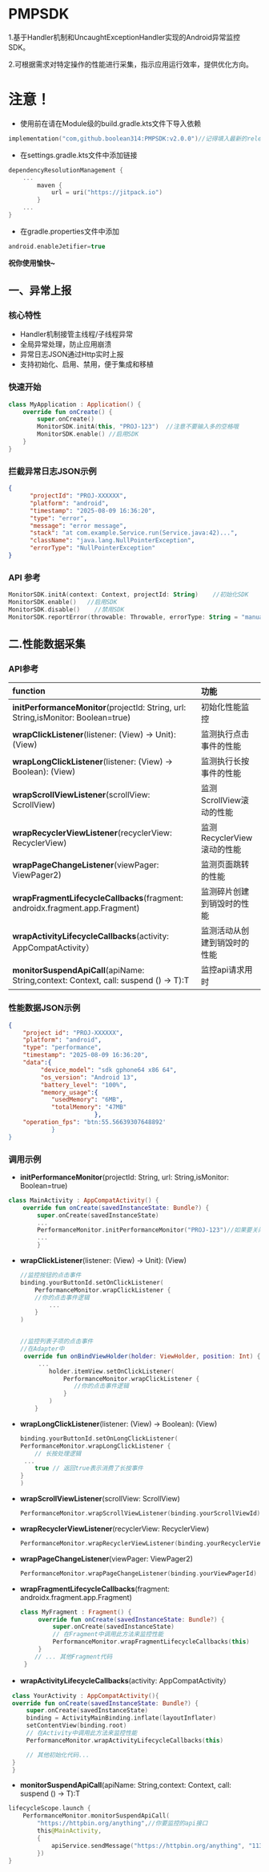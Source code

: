 # PMPSDK

1.基于Handler机制和UncaughtExceptionHandler实现的Android异常监控SDK。

2.可根据需求对特定操作的性能进行采集，指示应用运行效率，提供优化方向。

# 注意！

* 使用前在请在Module级的build.gradle.kts文件下导入依赖

```kotlin
implementation("com,github.boolean314:PMPSDK:v2.0.0")//记得填入最新的release版本号
```

* 在settings.gradle.kts文件中添加链接

```kotlin
dependencyResolutionManagement {
    ...
        maven {
            url = uri("https://jitpack.io")
        }
    ...
}
```

* 在gradle.properties文件中添加

```kotlin
android.enableJetifier=true
```

**祝你使用愉快~**

## 一、异常上报

### 核心特性

- Handler机制接管主线程/子线程异常
- 全局异常处理，防止应用崩溃
- 异常日志JSON通过Http实时上报
- 支持初始化、启用、禁用，便于集成和移植

### 快速开始

```kotlin
class MyApplication : Application() {
    override fun onCreate() {
        super.onCreate()
        MonitorSDK.initA(this, "PROJ-123")	//注意不要输入多的空格哦
        MonitorSDK.enable() //启用SDK
    }
}
```

### 拦截异常日志JSON示例

```json
{
      "projectId": "PROJ-XXXXXX",
      "platform": "android",
      "timestamp": "2025-08-09 16:36:20",
      "type": "error",
      "message": "error message",
      "stack": "at com.example.Service.run(Service.java:42)...",
      "className": "java.lang.NullPointerException",
      "errorType": "NullPointerException"
}
```

### API 参考

```kotlin
MonitorSDK.initA(context: Context, projectId: String)    //初始化SDK
MonitorSDK.enable()   //启用SDK
MonitorSDK.disable()    //禁用SDK
MonitorSDK.reportError(throwable: Throwable, errorType: String = "manual_report")   //手动上报异常
```



## 二.性能数据采集

### API参考

| function                                                     | 功能                         |
| :----------------------------------------------------------- | :--------------------------- |
| **initPerformanceMonitor**(projectId: String, url: String,isMonitor: Boolean=true) | 初始化性能监控               |
| **wrapClickListener**(listener: (View) -> Unit): (View)      | 监测执行点击事件的性能       |
| **wrapLongClickListener**(listener: (View) -> Boolean): (View) | 监测执行长按事件的性能       |
| **wrapScrollViewListener**(scrollView: ScrollView)           | 监测ScrollView滚动的性能     |
| **wrapRecyclerViewListener**(recyclerView: RecyclerView)     | 监测RecyclerView滚动的性能   |
| **wrapPageChangeListener**(viewPager: ViewPager2)            | 监测页面跳转的性能           |
| **wrapFragmentLifecycleCallbacks**(fragment: androidx.fragment.app.Fragment) | 监测碎片创建到销毁时的性能   |
| **wrapActivityLifecycleCallbacks**(activity: AppCompatActivity） | 监测活动从创建到销毁时的性能 |
| <T> **monitorSuspendApiCall**(apiName: String,context: Context, call: suspend () -> T):T | 监控api请求用时              |

### 性能数据JSON示例

```json
{
	"project id": "PROJ-XXXXXX",
	"platform": "android",
	"type": "performance",
	"timestamp": "2025-08-09 16:36:20",
    "data":{
   		 "device_model": "sdk gphone64 x86 64",
   		 "os_version": "Android 13",
   		 "battery_level": "100%",
   		 "memory_usage":{
    		"usedMemory": "6MB",
    		"totalMemory": "47MB"
						},
    "operation_fps": "btn:55.56639307648892'
			}
}
```

### 调用示例

* **initPerformanceMonitor**(projectId: String, url: String,isMonitor: Boolean=true)

```kotlin
class MainActivity : AppCompatActivity() {
    override fun onCreate(savedInstanceState: Bundle?) {
        super.onCreate(savedInstanceState)
        ...
        PerformanceMonitor.initPerformanceMonitor("PROJ-123")//如果要关闭监控功能，再传入第三个参数为false
        ...
        }
```



* **wrapClickListener**(listener: (View) -> Unit): (View)

  ```kotlin
  //监控按钮的点击事件
  binding.yourButtonId.setOnClickListener(
      PerformanceMonitor.wrapClickListener { 
      //你的点击事件逻辑
          ...
      }
  )
  
  
  //监控列表子项的点击事件
  //在Adapter中
   override fun onBindViewHolder(holder: ViewHolder, position: Int) {
       ...
          holder.itemView.setOnClickListener(
              PerformanceMonitor.wrapClickListener {
                 //你的点击事件逻辑
              }
          )
      }	
  ```



* **wrapLongClickListener**(listener: (View) -> Boolean): (View)

  ```kotlin
  binding.yourButtonId.setOnLongClickListener(
  PerformanceMonitor.wrapLongClickListener { 
      // 长按处理逻辑
   ...
      true // 返回true表示消费了长按事件
  }
  )
  ```



* **wrapScrollViewListener**(scrollView: ScrollView)

  ```kotlin
  PerformanceMonitor.wrapScrollViewListener(binding.yourScrollViewId)
  ```



* **wrapRecyclerViewListener**(recyclerView: RecyclerView)

  ```kotlin
  PerformanceMonitor.wrapRecyclerViewListener(binding.yourRecyclerViewId)
  ```



* **wrapPageChangeListener**(viewPager: ViewPager2)

  ```kotlin
  PerformanceMonitor.wrapPageChangeListener(binding.yourViewPagerId)
  ```



* **wrapFragmentLifecycleCallbacks**(fragment: androidx.fragment.app.Fragment)

  ```kotlin
  class MyFragment : Fragment() {
       override fun onCreate(savedInstanceState: Bundle?) {
           super.onCreate(savedInstanceState)
           // 在Fragment中调用此方法来监控性能
           PerformanceMonitor.wrapFragmentLifecycleCallbacks(this)
       }
      // ... 其他Fragment代码
   }
  ```



* **wrapActivityLifecycleCallbacks**(activity: AppCompatActivity）

```kotlin
 class YourActivity : AppCompatActivity(){
 override fun onCreate(savedInstanceState: Bundle?) {
     super.onCreate(savedInstanceState)
     binding = ActivityMainBinding.inflate(layoutInflater)
     setContentView(binding.root)
     // 在Activity中调用此方法来监控性能
     PerformanceMonitor.wrapActivityLifecycleCallbacks(this)

     // 其他初始化代码...
 }
 }
```



* <T> **monitorSuspendApiCall**(apiName: String,context: Context, call: suspend () -> T):T

```kotlin
lifecycleScope.launch {
    PerformanceMonitor.monitorSuspendApiCall(
        "https://httpbin.org/anything",//你要监控的api接口
        this@MainActivity,
        {
            apiService.sendMessage("https://httpbin.org/anything", "113")//执行你的发送方法
        })
}
```
